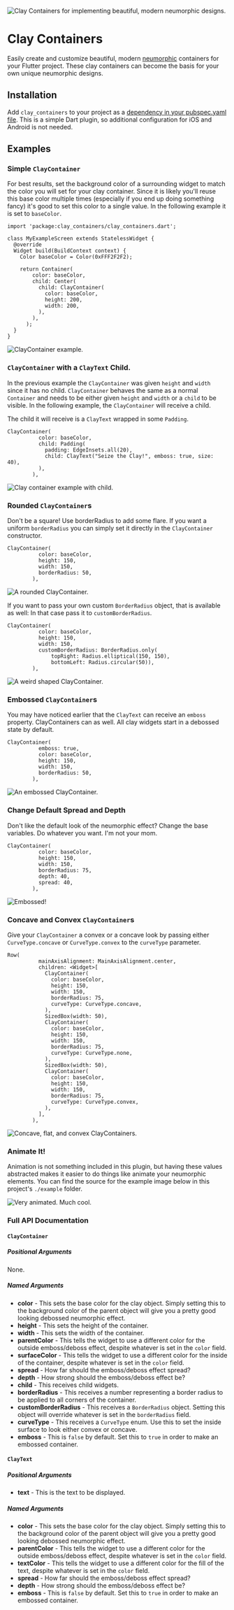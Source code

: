 ![Clay Containers for implementing beautiful, modern neumorphic designs.](https://res.cloudinary.com/mca62511/image/upload/v1579847668/banner_zx6prd.png)

# Clay Containers

Easily create and customize beautiful, modern [neumorphic](https://dribbble.com/tags/neumorphism) containers for your Flutter project. These clay containers can become the basis for your own unique neumorphic designs. 

## Installation 

Add `clay_containers` to your project as a [dependency in your pubspec.yaml file](https://flutter.dev/docs/development/packages-and-plugins/using-packages). This is a simple Dart plugin, so additional configuration for iOS and Android is not needed.

## Examples

### Simple `ClayContainer`
For best results, set the background
color of a surrounding widget to match
the color you will set for your clay
container. Since it is likely you'll reuse this base color
multiple times (especially if you end up doing something fancy)
it's good to set this color to a single value. In the following example it
is set to `baseColor`.

```
import 'package:clay_containers/clay_containers.dart';

class MyExampleScreen extends StatelessWidget {
  @override
  Widget build(BuildContext context) {
    Color baseColor = Color(0xFFF2F2F2);

    return Container(
        color: baseColor,
        child: Center(
          child: ClayContainer(
            color: baseColor,
            height: 200,
            width: 200,
          ),
        ),
      );
  }
}
```

![ClayContainer example.](https://res.cloudinary.com/mca62511/image/upload/v1579847714/simple_xeh3pd.png)

### `ClayContainer` with a `ClayText` Child.

In the previous example the `ClayContainer` was given `height`
and `width` since it has no child. `ClayContainer` behaves the
same as a normal `Container` and needs to be either given
`height` and `width` or a `child` to be visible. In the
following example, the `ClayContainer` will receive a child.

The child it will receive is a `ClayText` wrapped in some `Padding`. 

```
ClayContainer(
          color: baseColor,
          child: Padding(
            padding: EdgeInsets.all(20),
            child: ClayText("Seize the Clay!", emboss: true, size: 40),
          ),
        ),
```

![Clay container example with child.](https://res.cloudinary.com/mca62511/image/upload/v1579847742/simple_child_text_jmwjd3.png)

### Rounded `ClayContainer`s

Don't be a square! Use borderRadius to add some flare. If you want a uniform `borderRadius` you can simply set it directly in the `ClayContainer` constructor.

```
ClayContainer(
          color: baseColor,
          height: 150,
          width: 150,
          borderRadius: 50,
        ),
```
![A rounded ClayContainer.](https://res.cloudinary.com/mca62511/image/upload/v1579847766/circle_ci1at9.png)

If you want to pass your own custom `BorderRadius` object, that is available as well: In that case pass it to `customBorderRadius`. 

```
ClayContainer(
          color: baseColor,
          height: 150,
          width: 150,
          customBorderRadius: BorderRadius.only(
              topRight: Radius.elliptical(150, 150),
              bottomLeft: Radius.circular(50)),
        ),
```
![A weird shaped ClayContainer.](https://res.cloudinary.com/mca62511/image/upload/v1579847787/weird_pv8vnk.png)

### Embossed `ClayContainer`s

You may have noticed earlier that the `ClayText` can receive an `emboss` property. ClayContainers can as well. All clay widgets start in a debossed state by default. 

```
ClayContainer(
          emboss: true,
          color: baseColor,
          height: 150,
          width: 150,
          borderRadius: 50,
        ),
```
![An embossed ClayContainer.](https://res.cloudinary.com/mca62511/image/upload/c_scale,w_570/v1579930865/ss__2020-01-25_at_14.34.08_hntksj.png)

### Change Default Spread and Depth

Don't like the default look of the neumorphic effect? Change the base variables. Do whatever you want. I'm not your mom. 

```
ClayContainer(
          color: baseColor,
          height: 150,
          width: 150,
          borderRadius: 75,
          depth: 40,
          spread: 40,
        ),
```
![Embossed!](https://res.cloudinary.com/mca62511/image/upload/c_scale,w_570/v1579930865/ss__2020-01-25_at_14.34.08_hntksj.png)

### Concave and Convex `ClayContainer`s

Give your `ClayContainer` a convex or a concave look by passing either `CurveType.concave` or `CurveType.convex` to the `curveType` parameter. 

```
Row(
          mainAxisAlignment: MainAxisAlignment.center,
          children: <Widget>[
            ClayContainer(
              color: baseColor,
              height: 150,
              width: 150,
              borderRadius: 75,
              curveType: CurveType.concave,
            ),
            SizedBox(width: 50),
            ClayContainer(
              color: baseColor,
              height: 150,
              width: 150,
              borderRadius: 75,
              curveType: CurveType.none,
            ),
            SizedBox(width: 50),
            ClayContainer(
              color: baseColor,
              height: 150,
              width: 150,
              borderRadius: 75,
              curveType: CurveType.convex,
            ),
          ],
        ),
```
![Concave, flat, and convex ClayContainers.](https://res.cloudinary.com/mca62511/image/upload/v1579847860/concave_convex_hyafpx.png)

### Animate It!

Animation is not something included in this plugin, but having these values abstracted makes it easier to do things like animate your neumorphic elements. You can find the source for the example image below in this project's `./example` folder. 

![Very animated. Much cool.](https://res.cloudinary.com/mca62511/image/upload/c_scale,h_300,w_300/v1579847878/animated_rktpdo.gif)

### Full API Documentation

#### `ClayContainer`

##### Positional Arguments

None. 

##### Named Arguments

* **color** - This sets the base color for the clay object. Simply setting this to the background color of the parent object will give you a pretty good looking debossed neumorphic effect.
* **height** - This sets the height of the container.
* **width** - This sets the width of the container.
* **parentColor** - This tells the widget to use a different color for the outside emboss/deboss effect, despite whatever is set in the `color` field.
* **surfaceColor** - This tells the widget to use a different color for the inside of the container, despite whatever is set in the `color` field.
* **spread** - How far should the emboss/deboss effect spread?
* **depth** - How strong should the emboss/deboss effect be?
* **child** - This receives child widgets.
* **borderRadius** - This receives a number representing a border radius to be applied to all corners of the container.
* **customBorderRadius** - This receives a `BorderRadius` object. Setting this object will override whatever is set in the `borderRadius` field.
* **curveType** - This receives a `CurveType` enum. Use this to set the inside surface to look either convex or concave.
* **emboss** - This is `false` by default. Set this to `true` in order to make an embossed container. 


#### `ClayText`

##### Positional Arguments

* **text** - This is the text to be displayed.

##### Named Arguments

* **color** - This sets the base color for the clay object. Simply setting this to the background color of the parent object will give you a pretty good looking debossed neumorphic effect.
* **parentColor** - This tells the widget to use a different color for the outside emboss/deboss effect, despite whatever is set in the `color` field.
* **textColor** - This tells the widget to use a different color for the fill of the text, despite whatever is set in the `color` field.
* **spread** - How far should the emboss/deboss effect spread?
* **depth** - How strong should the emboss/deboss effect be?
* **emboss** - This is `false` by default. Set this to `true` in order to make an embossed container. 